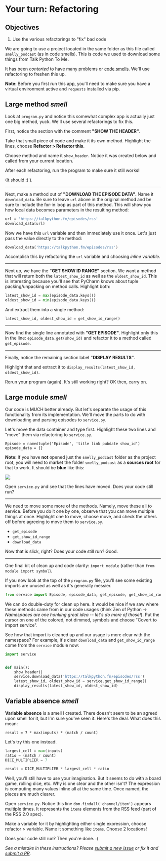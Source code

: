 # Your turn: Refactoring

## Objectives

1. Use the various refactorings to "fix" bad code

We are going to use a project located in the same folder as this file called `smelly_podcast` (as in code smells). This is code we used to download some things from Talk Python To Me.

It has been _contorted_ to have many problems or [code smells](https://en.wikipedia.org/wiki/Code_smell). We'll use refactoring to freshen this up.

**Note**: Before you first run this app, you'll need to make sure you have a virtual environment active and `requests` installed via pip.

## Large method *smell*

Look at `program.py` and notice this somewhat complex app is actually just one big method, yuck. We'll use several refactorings to fix this.

First, notice the section with the comment **"SHOW THE HEADER"**.

Take that small piece of code and make it its own method. Highlight the lines, choose **Refactor > Refactor this**.

Choose method and name it `show_header`. Notice it was created below and called from your current location.

After each refactoring, run the program to make sure it still works!

(It should :) ).

-----------------------

Next, make a method out of **"DOWNLOAD THE EPISODE DATA"**. Name it `download_data`. Be sure to leave `url` above in the original method and be sure to include the for-in loop as part of this method. This will show you how local data becomes parameters in the resulting method:

```python
url = 'https://talkpython.fm/episodes/rss'
download_data(url)
```

Now we have this `url` variable and then immediately use it once. Let's just pass the value directly to the method:

```python
download_data('https://talkpython.fm/episodes/rss')
```

Accomplish this by refactoring the `url` variable and choosing *inline variable*.


-----------------------


Next up, we have the **"GET SHOW ID RANGE"** section. We want a method that will return both the `latest_show_id` as well as the `oldest_show_id`. This is interesting because you'll see that PyCharm knows about tuple packing/unpacking on method calls. Highlight both:

```python
latest_show_id = max(episode_data.keys())
oldest_show_id = min(episode_data.keys())
```

And extract them into a single method: 

```python
latest_show_id, oldest_show_id = get_show_id_range()
```

-----------------------


Now find the single line annotated with **"GET EPISODE"**. Highlight only this in the line: `episode_data.get(show_id)` and refactor it to a method called `get_episode`.

-----------------------

Finally, notice the remaining section label **"DISPLAY RESULTS"**.

Highlight that and extract it to `display_results(latest_show_id, oldest_show_id)`.

Rerun your program (again). It's still working right? OK then, carry on.

## Large module *smell*

Our code is MUCH better already. But let's separate the usage of this functionality from its implementation. We'll move the parts to do with downloading and parsing episodes to `service.py`.

Let's move the data container and type first. Highlight these two lines and "move" them via refactoring to `service.py`.

	Episode = namedtuple('Episode', 'title link pubdate show_id')
	episode_data = {}  

**Note**: If you have **not** opened just the `smelly_podcast` folder as the project root, you will need to market the folder `smelly_podcast` as a **sources root** for that to work. It should be **blue** like this:

![](./sources-root.png)

Open `service.py` and see that the lines have moved. Does your code still run?


-----------------------


We need to move some more of the methods. Namely, move these all to service. Before you do it one by one, observe that you can move multiple things at once. Highlight one to move, choose move, and check the others off before agreeing to move them to `service.py`.

* `get_episode`
* `get_show_id_range`
* `download_data`

Now that is slick, right? Does your code still run? Good.


-----------------------


One final bit of clean up and code clarity: `import module` (rather than `from module import symbol`).

If you now look at the top of the `program.py` file, you'll see some existing imports are unused as well as it's generally messier.

```python
from service import Episode, episode_data, get_episode, get_show_id_range, download_data
```

We can do double-duty for clean up here. It would be nice if we saw where these methods came from in our code usages (think Zen of Python -> *Namespaces are one honking great idea -- let's do more of those!*). Put the cursor on one of the colored, not dimmed, symbols and choose "Covert to import service".

See how that import is cleaned up and our usage is more clear with the namespace? For example, it's clear `download_data` and `get_show_id_range` come from the `service` module now:

```python
import service


def main():
    show_header()
    service.download_data('https://talkpython.fm/episodes/rss')
    latest_show_id, oldest_show_id = service.get_show_id_range()
    display_results(latest_show_id, oldest_show_id)
```


## Variable absence *smell*

**Variable absence** is a smell I created. There doesn't seem to be an agreed upon smell for it, but I'm sure you've seen it. Here's the deal. What does this mean:

`result = 7 * max(inputs) * (match / count)`

Let's try this one instead.

```python
largest_cell = max(inputs)
ratio = (match / count)
DICE_MULTIPLIER = 7

result = DICE_MULTIPLIER * largest_cell * ratio
```

Well, you'll still have to use your imagination. But it seems to do with a board game, rolling dice, etc. Why is one clear and the other isn't? The expression is computing many values inline all at the same time. Once named, the pieces are much clearer.

Open `service.py`. Notice this line `dom.findall('channel/item')` appears multiple times. It represents the `items` elements from the RSS feed (part of the RSS 2.0 spec). 

Make a variable for it by highlighting either single expression, choose refactor > variable. Name it something like `items`. Choose 2 locations!

Does your code still run? Then you're done. :)

*See a mistake in these instructions? Please [submit a new issue](https://github.com/talkpython/mastering-pycharm-course/issues) or fix it and [submit a PR](https://github.com/talkpython/mastering-pycharm-course/pulls).*
